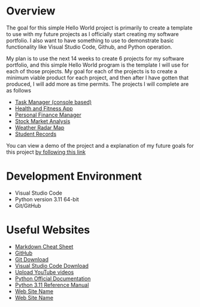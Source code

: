 # Overview

The goal for this simple Hello World project is primarily to create a template to use with my future projects as I officially start creating my software portfolio. I also want to have something to use to demonstrate basic functionality like Visual Studio Code, Github, and Python operation.

My plan is to use the next 14 weeks to create 6 projects for my software portfolio, and this simple Hello World program is the template I will use for each of those projects. My goal for each of the projects is to create a minimum viable product for each project, and then after I have gotten that produced, I will add more as time permits. The projects I will complete are as follows

* [Task Manager (console based)](https://github.com/JosephKemper/Task-Manager)
* [Health and Fitness App](https://github.com/JosephKemper/KotlinFitnessApp)
* [Personal Finance Manager](https://github.com/JosephKemper/FirebaseFinanceApp)
* [Stock Market Analysis](https://github.com/JosephKemper/StockmarketDataAnalysis)
* [Weather Radar Map](https://github.com/JosephKemper/WeatherMap)
* [Student Records](https://github.com/JosephKemper/SQLStudentDataBase)

You can view a demo of the project and a explanation of my future goals for this project [by following this link](https://youtu.be/HAxarKS0oGs)

# Development Environment

* Visual Studio Code
* Python version 3.11 64-bit
* Git/GitHub

# Useful Websites

* [Markdown Cheat Sheet](https://www.markdownguide.org/cheat-sheet/)
* [GitHub](https://github.com/)
* [Git Download](https://git-scm.com/download)
* [Visual Studio Code Download](https://code.visualstudio.com/download)
* [Upload YouTube videos](https://support.google.com/youtube/answer/57407)
* [Python Official Documentation](https://docs.python.org/3/)
* [Python 3.11 Reference Manual](https://docs.python.org/3.11/library/index.html)
* [Web Site Name](http://url.link.goes.here)
* [Web Site Name](http://url.link.goes.here)

